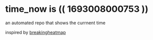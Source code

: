 # time_now is (( 1693008000753 ))

an automated repo that shows the currnent time

inspired by [breakingheatmap](https://github.com/breakingheatmap/breakingheatmap)